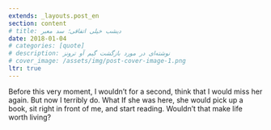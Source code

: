 ```yaml
---
extends: _layouts.post_en
section: content
# title: دیشب خیلی اتفاقی؛ سد معبر
date: 2018-01-04
# categories: [quote]
# description: نوشته‌ای در مورد بازگشت گیم آو ترونز
# cover_image: /assets/img/post-cover-image-1.png
ltr: true
---
```





Before this very moment, I wouldn’t for a second, think that I would miss her again. But now I terribly do. What If she was here, she would pick up a book, sit right in front of me, and start reading.  Wouldn’t that make life worth living?



